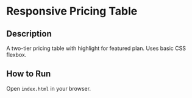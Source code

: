 # Responsive Pricing Table

## Description
A two-tier pricing table with highlight for featured plan. Uses basic CSS flexbox.

## How to Run
Open `index.html` in your browser.
